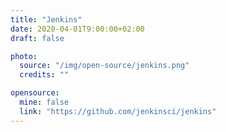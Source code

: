 ```yaml
---
title: "Jenkins"
date: 2020-04-01T9:00:00+02:00
draft: false

photo:
  source: "/img/open-source/jenkins.png"
  credits: ""

opensource:
  mine: false
  link: "https://github.com/jenkinsci/jenkins"
---
```

